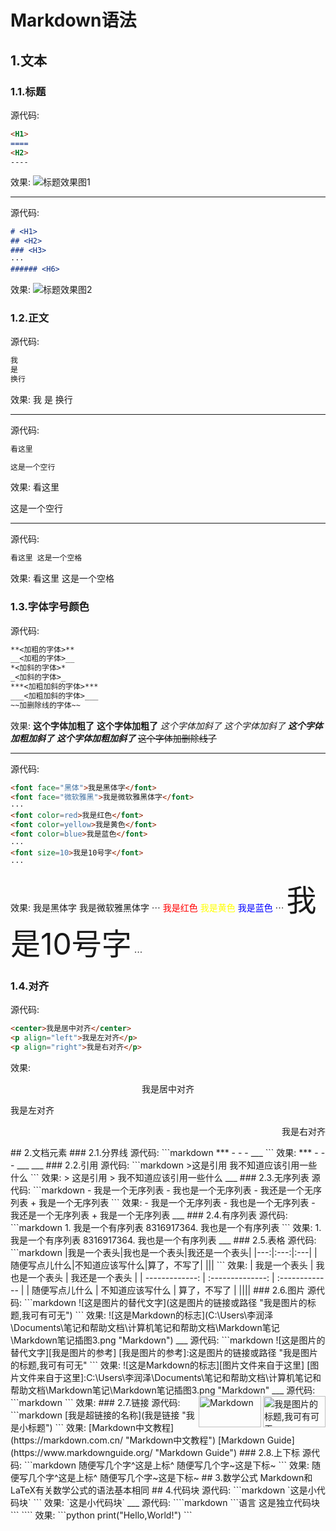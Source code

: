 # Markdown语法

## 1.文本
### 1.1.标题
源代码:
```markdown
<H1>
====
<H2>
----
```
效果:
![标题效果图1](C:\Users\李润泽\Documents\笔记和帮助文档\计算机笔记和帮助文档\Markdown笔记\Markdown笔记插图1.png)
- - -
源代码:
```markdown
# <H1>
## <H2>
### <H3>
···
###### <H6>
```
效果:
![标题效果图2](C:\Users\李润泽\Documents\笔记和帮助文档\计算机笔记和帮助文档\Markdown笔记\Markdown笔记插图2.png)
### 1.2.正文
源代码:
```markdown
我
是
换行
```
效果:
我
是
换行
- - -
源代码:
```markdown
看这里

这是一个空行
```
效果:
看这里

这是一个空行
- - -
源代码:
```markdown
看这里 这是一个空格
```
效果:
看这里 这是一个空格
### 1.3.字体字号颜色
源代码:
```markdown
**<加粗的字体>**
__<加粗的字体>__
*<加斜的字体>*
_<加斜的字体>_
***<加粗加斜的字体>***
___<加粗加斜的字体>___
~~加删除线的字体~~
```
效果:
**这个字体加粗了**
__这个字体加粗了__
*这个字体加斜了*
_这个字体加斜了_
***这个字体加粗加斜了***
___这个字体加粗加斜了___
~~这个字体加删除线了~~
- - -
源代码:
```markdown
<font face="黑体">我是黑体字</font>
<font face="微软雅黑">我是微软雅黑体字</font>
···
<font color=red>我是红色</font>
<font color=yellow>我是黄色</font>
<font color=blue>我是蓝色</font>
···
<font size=10>我是10号字</font>
···
```
效果:
<font face="黑体">我是黑体字</font>
<font face="微软雅黑">我是微软雅黑体字</font>
$\cdots$
<font color=red>我是红色</font>
<font color=yellow>我是黄色</font>
<font color=blue>我是蓝色</font>
$\cdots$
<font size=10>我是10号字</font>
$\cdots$
### 1.4.对齐
源代码:
```markdown
<center>我是居中对齐</center>
<p align="left">我是左对齐</p>
<p align="right">我是右对齐</p>
```
效果:
<center>我是居中对齐</center>
<p align="left">我是左对齐</p>
<p align="right">我是右对齐</p>
## 2.文档元素
### 2.1.分界线
源代码:
```markdown
***
- - -
___
```
效果:
***
- - -
___
___
### 2.2.引用
源代码:
```markdown
>这是引用
我不知道应该引用一些什么
```
效果:
> 这是引用
> 我不知道应该引用一些什么
___
### 2.3.无序列表
源代码:
```markdown
- 我是一个无序列表
  - 我也是一个无序列表
    - 我还是一个无序列表
+ 我是一个无序列表
```
效果:
- 我是一个无序列表
  - 我也是一个无序列表
    - 我还是一个无序列表
+ 我是一个无序列表
___
### 2.4.有序列表
源代码:
```markdown
1. 我是一个有序列表
8316917364. 我也是一个有序列表
```
效果:
1. 我是一个有序列表
8316917364. 我也是一个有序列表
___
### 2.5.表格
源代码:
```markdown
|我是一个表头|我也是一个表头|我还是一个表头|
|---:|:---:|:---|
|随便写点儿什么|不知道应该写什么|算了，不写了|
|||
```
效果:
|   我是一个表头 |  我也是一个表头  | 我还是一个表头 |
| -------------: | :--------------: | :------------- |
| 随便写点儿什么 | 不知道应该写什么 | 算了，不写了   |
||||
### 2.6.图片
源代码:
```markdown
![这是图片的替代文字](这是图片的链接或路径 "我是图片的标题,我可有可无")
```
效果:
![这是Markdown的标志](C:\Users\李润泽\Documents\笔记和帮助文档\计算机笔记和帮助文档\Markdown笔记\Markdown笔记插图3.png "Markdown")
___
源代码:
```markdown
![这是图片的替代文字][我是图片的参考]
[我是图片的参考]:这是图片的链接或路径 "我是图片的标题,我可有可无"
```
效果:
![这是Markdown的标志][图片文件来自于这里]
[图片文件来自于这里]:C:\Users\李润泽\Documents\笔记和帮助文档\计算机笔记和帮助文档\Markdown笔记\Markdown笔记插图3.png "Markdown"
___
源代码:
```markdown
<img src="C:\Users\李润泽\Documents\笔记和帮助文档\计算机笔记和帮助文档\Markdown笔记\Markdown笔记插图3.png" width="100" height="50" align="right" title="我是图片的标题,我可有可无">
```
效果:
<img src="C:\Users\李润泽\Documents\笔记和帮助文档\计算机笔记和帮助文档\Markdown笔记\Markdown笔记插图3.png" width="100" height="50" align="right"  title="Markdown">
### 2.7.链接
源代码:
```markdown
[我是超链接的名称](我是链接 "我是小标题")
```
效果:
[Markdown中文教程](https://markdown.com.cn/ "Markdown中文教程")
[Markdown Guide](https://www.markdownguide.org/ "Markdown Guide")
### 2.8.上下标
源代码:
```markdown
随便写几个字^这是上标^
随便写几个字~这是下标~
```
效果:
随便写几个字^这是上标^
随便写几个字~这是下标~
## 3.数学公式
Markdown和LaTeX有关数学公式的语法基本相同
## 4.代码块
源代码:
```markdown
`这是小代码块`
```
效果:
`这是小代码块`
___
源代码:
````markdown
```语言
这是独立代码块
```
````
效果:
```python
print("Hello,World!")
```